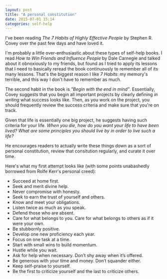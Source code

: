 ```yaml
---
layout: post
title: "A personal constitution"
date: 2015-07-01 15:14
categories: self-help
---
```

I've been reading *The 7 Habits of Highly Effective People* by Stephen R. Covey over the past few days and have loved it.

I'm probably a little over-enthusiastic about these types of self-help books. I read *How to Win Friends and Influence People* by Dale Carnegie and talked about it obnoxiously to my friends, but found as I tried to apply its lessons that I need to basically reread the book continuously to remember all of its many lessons. That's the biggest reason I like *7 Habits*: my memory's terrible, and this way I don't have to remember as much.

The second habit in the book is *"Begin with the end in mind"*. Essentially, Covey suggests that you begin all important projects by clearly defining *in writing* what success looks like. Then, as you work on the project, you should frequently review the success criteria and make sure that you're on track.

Given that life is essentially one big project, he suggests having such criteria for your life. *When you die, how do you want your life to have been lived? What are some principles you should live by in order to live such a life?*

He encourages readers to actually write these things down as a sort of personal constitution, review that consitution regularly, and curate it over time.

Here's what my first attempt looks like (with some points unabashedly borrowed from Rolfe Kerr's personal creed):

  - Succeed at home first.
  - Seek and merit divine help.
  - Never compromise with honesty.
  - Seek to earn the trust of yourself and others.
  - Know and meet your obligations.
  - Listen twice as much as you speak.
  - Defend those who are absent.
  - Care for what belongs to you. Care for what belongs to others as if it were your own.
  - Be stubbornly positive.
  - Develop one new proficiency each year.
  - Focus on one task at a time.
  - Start with small wins to build momentum.
  - Hustle while you wait.
  - Ask for help when necessary. Don’t shy away when it’s offered.
  - Be generous with your time and money. Don’t squander either.
  - Keep self-praise to yourself.
  - Be the first to criticize yourself and the last to criticize others.





